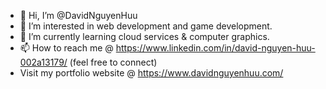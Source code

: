 - 👋 Hi, I’m @DavidNguyenHuu
- 👀 I’m interested in web development and game development.
- 🌱 I’m currently learning cloud services & computer graphics.
- 📫 How to reach me @ https://www.linkedin.com/in/david-nguyen-huu-002a13179/ (feel free to connect)
-  Visit my portfolio website @ https://www.davidnguyenhuu.com/

<!---
DavidNguyenHuu/DavidNguyenHuu is a ✨ special ✨ repository because its `README.md` (this file) appears on your GitHub profile.
You can click the Preview link to take a look at your changes.
--->
